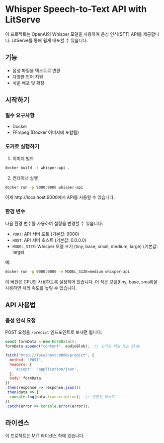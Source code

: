 # Whisper Speech-to-Text API with LitServe

이 프로젝트는 OpenAI의 Whisper 모델을 사용하여 음성 인식(STT) API를 제공합니다. LitServe를 통해 쉽게 배포할 수 있습니다.

## 기능

- 음성 파일을 텍스트로 변환
- 다양한 언어 지원
- 쉬운 배포 및 확장

## 시작하기

### 필수 요구사항

- Docker
- FFmpeg (Docker 이미지에 포함됨)

### 도커로 실행하기

1. 이미지 빌드

```bash
docker build -t whisper-api .
```

2. 컨테이너 실행

```bash
docker run -p 9000:9000 whisper-api
```

이제 http://localhost:9000에서 API를 사용할 수 있습니다.

### 환경 변수

다음 환경 변수를 사용하여 설정을 변경할 수 있습니다:

- `PORT`: API 서버 포트 (기본값: 9000)
- `HOST`: API 서버 호스트 (기본값: 0.0.0.0)
- `MODEL_SIZE`: Whisper 모델 크기 (tiny, base, small, medium, large) (기본값: large)

예:
```bash
docker run -p 9000:9000 -e MODEL_SIZE=medium whisper-api
```

이 버전은 CPU만 사용하도록 설정되어 있습니다. 더 작은 모델(tiny, base, small)을 사용하면 처리 속도를 높일 수 있습니다.

## API 사용법

### 음성 인식 요청

POST 요청을 `/predict` 엔드포인트로 보내면 됩니다:

```javascript
const formData = new FormData();
formData.append("content", audioBlob);  // 오디오 파일 또는 Blob

fetch("http://localhost:9000/predict", {
  method: "POST",
  headers: {
    'Accept': 'application/json',
  },
  body: formData,
})
.then(response => response.json())
.then(data => {
  console.log(data.transcription);  // 변환된 텍스트
})
.catch(error => console.error(error));
```

## 라이센스

이 프로젝트는 MIT 라이센스 하에 있습니다. 